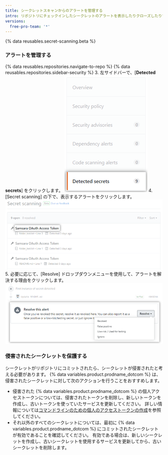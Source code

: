 ```yaml
---
title: シークレットスキャンからのアラートを管理する
intro: リポジトリにチェックインしたシークレットのアラートを表示したりクローズしたりすることができます。
versions:
  free-pro-team: '*'
---
```


{% data reusables.secret-scanning.beta %}

### アラートを管理する

{% data reusables.repositories.navigate-to-repo %}
{% data reusables.repositories.sidebar-security %}
3. 左サイドバーで、[**Detected secrets**] をクリックします。 !["Detected secrets" タブ](/assets/images/help/repository/sidebar-secrets.png)
4. [Secret scanning] の下で、表示するアラートをクリックします。 ![シークレットスキャンからのアラートのリスト](/assets/images/help/repository/secret-scanning-click-alert.png)
5. 必要に応じて、[Resolve] ドロップダウンメニューを使用して、アラートを解決する理由をクリックします。 ![シークレットスキャンからのアラートを解決するためのドロップダウンメニュー](/assets/images/help/repository/secret-scanning-resolve-alert.png)

### 侵害されたシークレットを保護する

シークレットがリポジトリにコミットされたら、シークレットが侵害されたと考える必要があります。 {% data variables.product.prodname_dotcom %} は、侵害されたシークレットに対して次のアクションを行うことをおすすめします。

- 侵害された {% data variables.product.prodname_dotcom %} の個人アクセストークンについては、侵害されたトークンを削除し、新しいトークンを作成し、古いトークンを使っていたサービスを更新してください。 詳しい情報については[コマンドラインのための個人のアクセストークンの作成](/github/authenticating-to-github/creating-a-personal-access-token-for-the-command-line)を参照してください。
- それ以外のすべてのシークレットについては、最初に {% data variables.product.prodname_dotcom %} にコミットされたシークレットが有効であることを確認してください。 有効である場合は、新しいシークレットを作成し、古いシークレットを使用するサービスを更新してから、古いシークレットを削除します。
